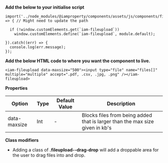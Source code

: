 **Add the below to your initialise script**

```
import('../node_modules/@iamproperty/components/assets/js/components/fileupload/fileupload.component.min').then(module => { // Might need to update the path

  if (!window.customElements.get(`iam-fileupload`))
    window.customElements.define(`iam-fileupload`, module.default);

}).catch((err) => {
  console.log(err.message);
});
```

**Add the below HTML code to where you want the component to live.**

```
<iam-fileupload data-maxsize="500"><input type="file" name="files[]" multiple="multiple" accept=".pdf, .csv, .jpg, .png" /></iam-fileupload>
```

**Properties**

| Option | Type | Default Value | Description |
| ------ | ---- | ------------- | ----------- |
| data-maxsize | Int | - | Blocks files from being added that is larger than the max size given in kb's |

**Class modifiers**

- Adding a class of **.fileupload--drag-drop** will add a droppable area for the user to drag files into and drop.
